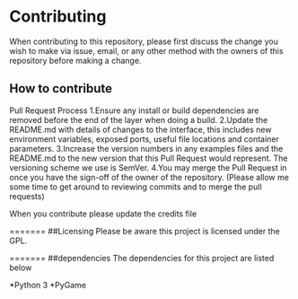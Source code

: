 Contributing
=======
When contributing to this repository, please first discuss the change you wish to make via issue, email, or any other method with the owners of this repository before making a change.

## How to contribute

Pull Request Process
1.Ensure any install or build dependencies are removed before the end of the layer when doing a build.
2.Update the README.md with details of changes to the interface, this includes new environment variables, exposed ports, useful file locations and container parameters.
3.Increase the version numbers in any examples files and the README.md to the new version that this Pull Request would represent. The versioning scheme we use is SemVer.
4.You may merge the Pull Request in once you have the sign-off of the owner of the repository. (Please allow me some time to get around to reviewing commits and to merge the pull requests)

When you contribute please update the credits file

=======
##Licensing
Please be aware this project is licensed under the GPL.

=======
##dependencies
The dependencies for this project are listed below

*Python 3
*PyGame


